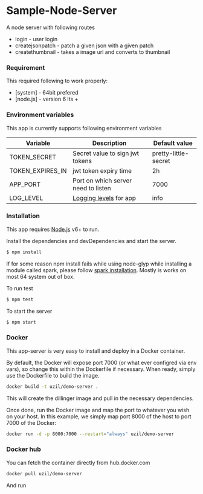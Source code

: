 # Sample-Node-Server

A node server with following routes

  - login - user login
  - createjsonpatch - patch a given json with a given patch
  - createthumbnail - takes a image url and converts to thumbnail



### Requirement

This required following to work properly:

* [system] - 64bit prefered
* [node.js] - version 6 lts +
### Environment variables

This app is currently supports following environment variables

| Variable | Description | Default value
| ------ | ------ | ------ |
| TOKEN_SECRET | Secret value to sign jwt tokens | pretty-little-secret
| TOKEN_EXPIRES_IN | jwt token expiry time | 2h
| APP_PORT | Port on which server need to listen | 7000
| LOG_LEVEL | [Logging levels](https://github.com/winstonjs/winston#logging-levels) for app  | info

### Installation

This app requires [Node.js](https://nodejs.org/) v6+ to run.

Install the dependencies and devDependencies and start the server.

```sh
$ npm install
```
If for some reason npm install fails while using node-glyp while installing a module called spark, please follow [spark installation](http://sharp.dimens.io/en/stable/install/). Mostly is works on most 64 system out of box.

To run test
```sh
$ npm test
```

To start the server
```sh
$ npm start
```
### Docker
This app-server is very easy to install and deploy in a Docker container.

By default, the Docker will expose port 7000 (or what ever configred via env vars), so change this within the Dockerfile if necessary. When ready, simply use the Dockerfile to build the image.

```sh
docker build -t uzil/demo-server .
```
This will create the dillinger image and pull in the necessary dependencies.

Once done, run the Docker image and map the port to whatever you wish on your host. In this example, we simply map port 8000 of the host to port 7000 of the Docker:

```sh
docker run -d -p 8000:7000 --restart="always" uzil/demo-server
```

### Docker hub

You can fetch the container directly from hub.docker.com
```sh
docker pull uzil/demo-server
```
And run

